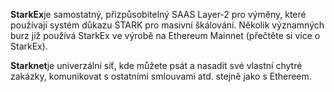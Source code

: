 **StarkEx**je samostatný, přizpůsobitelný SAAS Layer-2 pro výměny, které používají systém důkazu STARK pro masivní škálování. Několik významných burz již používá StarkEx ve výrobě na Ethereum Mainnet (přečtěte si více o StarkEx).

**Starknet**je univerzální síť, kde můžete psát a nasadit své vlastní chytré zakázky, komunikovat s ostatními smlouvami atd. stejně jako s Ethereem.